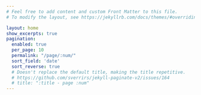 ```yaml
---
# Feel free to add content and custom Front Matter to this file.
# To modify the layout, see https://jekyllrb.com/docs/themes/#overriding-theme-defaults

layout: home
show_excerpts: true
pagination: 
  enabled: true
  per_page: 10
  permalink: "/page/:num/"
  sort_field: 'date'
  sort_reverse: true
  # Doesn't replace the default title, making the title repetitive.
  # https://github.com/sverrirs/jekyll-paginate-v2/issues/164
  # title: ":title - page :num"
---
```

